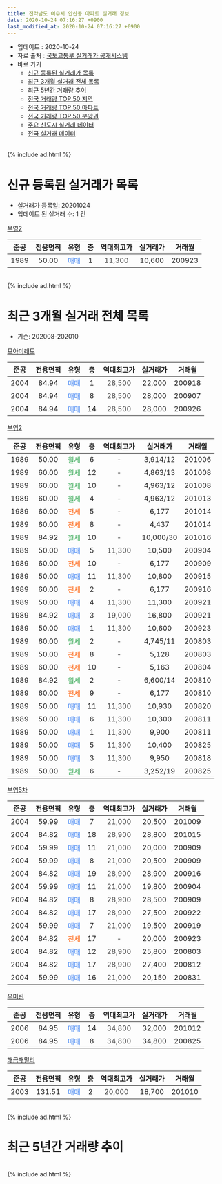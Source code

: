 ```yaml
---
title: 전라남도 여수시 안산동 아파트 실거래 정보
date: 2020-10-24 07:16:27 +0900
last_modified_at: 2020-10-24 07:16:27 +0900
---
```


* 업데이트 : 2020-10-24
* 자료 출처 : [국토교통부 실거래가 공개시스템](http://rt.molit.go.kr)
* 바로 가기
    * [신규 등록된 실거래가 목록](#신규-등록된-실거래가-목록)
    * [최근 3개월 실거래 전체 목록](#최근-3개월-실거래-전체-목록)
    * [최근 5년간 거래량 추이](#최근-5년간-거래량-추이)
    * [전국 거래량 TOP 50 지역](https://inasie.github.io/apt-trade-info/최근-3개월-전국에서-가장-거래가-많이-발생한-지역)
    * [전국 거래량 TOP 50 아파트](https://inasie.github.io/apt-trade-info/최근-3개월-전국에서-가장-거래가-많이-발생한-아파트)
    * [전국 거래량 TOP 50 분양권](https://inasie.github.io/apt-trade-info/최근-3개월-전국에서-가장-거래가-많이-발생한-분양권)
    * [주요 신도시 실거래 데이터](https://inasie.github.io/apt-trade-info/주요-신도시)
    * [전국 실거래 데이터](https://inasie.github.io/apt-trade-info/전국)
<br>
{% include ad.html %}
<br>

# 신규 등록된 실거래가 목록
* 실거래가 등록일: 20201024
* 업데이트 된 실거래 수: 1 건


[부영2](https://search.naver.com/search.naver?query=%EC%A0%84%EB%9D%BC%EB%82%A8%EB%8F%84+%EC%97%AC%EC%88%98%EC%8B%9C+%EC%95%88%EC%82%B0%EB%8F%99+%EB%B6%80%EC%98%812)

|준공|전용면적|유형|층|역대최고가|실거래가|거래월|
|:---:|:---:|:---:|:---:|:---:|:---:|:---:|
|1989|50.00|<span style="color:#4285f3">매매</span>|1|<span style="color:#444444">11,300</span>|10,600|200923|


<br>
{% include ad.html %}
<br>

# 최근 3개월 실거래 전체 목록
* 기준: 202008-202010


[모아미래도](https://search.naver.com/search.naver?query=%EC%A0%84%EB%9D%BC%EB%82%A8%EB%8F%84+%EC%97%AC%EC%88%98%EC%8B%9C+%EC%95%88%EC%82%B0%EB%8F%99+%EB%AA%A8%EC%95%84%EB%AF%B8%EB%9E%98%EB%8F%84)

|준공|전용면적|유형|층|역대최고가|실거래가|거래월|
|:---:|:---:|:---:|:---:|:---:|:---:|:---:|
|2004|84.94|<span style="color:#4285f3">매매</span>|1|<span style="color:#444444">28,500</span>|22,000|200918|
|2004|84.94|<span style="color:#4285f3">매매</span>|8|<span style="color:#444444">28,500</span>|28,000|200907|
|2004|84.94|<span style="color:#4285f3">매매</span>|14|<span style="color:#444444">28,500</span>|28,000|200926|

[부영2](https://search.naver.com/search.naver?query=%EC%A0%84%EB%9D%BC%EB%82%A8%EB%8F%84+%EC%97%AC%EC%88%98%EC%8B%9C+%EC%95%88%EC%82%B0%EB%8F%99+%EB%B6%80%EC%98%812)

|준공|전용면적|유형|층|역대최고가|실거래가|거래월|
|:---:|:---:|:---:|:---:|:---:|:---:|:---:|
|1989|50.00|<span style="color:#34a853">월세</span>|6|<span style="color:#444444">-</span>|3,914/12|201006|
|1989|60.00|<span style="color:#34a853">월세</span>|12|<span style="color:#444444">-</span>|4,863/13|201008|
|1989|60.00|<span style="color:#34a853">월세</span>|10|<span style="color:#444444">-</span>|4,963/12|201008|
|1989|60.00|<span style="color:#34a853">월세</span>|4|<span style="color:#444444">-</span>|4,963/12|201013|
|1989|60.00|<span style="color:#ff5a00">전세</span>|5|<span style="color:#444444">-</span>|6,177|201014|
|1989|60.00|<span style="color:#ff5a00">전세</span>|8|<span style="color:#444444">-</span>|4,437|201014|
|1989|84.92|<span style="color:#34a853">월세</span>|10|<span style="color:#444444">-</span>|10,000/30|201016|
|1989|50.00|<span style="color:#4285f3">매매</span>|5|<span style="color:#444444">11,300</span>|10,500|200904|
|1989|60.00|<span style="color:#ff5a00">전세</span>|10|<span style="color:#444444">-</span>|6,177|200909|
|1989|50.00|<span style="color:#4285f3">매매</span>|11|<span style="color:#444444">11,300</span>|10,800|200915|
|1989|60.00|<span style="color:#ff5a00">전세</span>|2|<span style="color:#444444">-</span>|6,177|200916|
|1989|50.00|<span style="color:#4285f3">매매</span>|4|<span style="color:#444444">11,300</span>|11,300|200921|
|1989|84.92|<span style="color:#4285f3">매매</span>|3|<span style="color:#444444">19,000</span>|16,800|200921|
|1989|50.00|<span style="color:#4285f3">매매</span>|1|<span style="color:#444444">11,300</span>|10,600|200923|
|1989|60.00|<span style="color:#34a853">월세</span>|2|<span style="color:#444444">-</span>|4,745/11|200803|
|1989|50.00|<span style="color:#ff5a00">전세</span>|8|<span style="color:#444444">-</span>|5,128|200803|
|1989|60.00|<span style="color:#ff5a00">전세</span>|10|<span style="color:#444444">-</span>|5,163|200804|
|1989|84.92|<span style="color:#34a853">월세</span>|2|<span style="color:#444444">-</span>|6,600/14|200810|
|1989|60.00|<span style="color:#ff5a00">전세</span>|9|<span style="color:#444444">-</span>|6,177|200810|
|1989|50.00|<span style="color:#4285f3">매매</span>|11|<span style="color:#444444">11,300</span>|10,930|200820|
|1989|50.00|<span style="color:#4285f3">매매</span>|6|<span style="color:#444444">11,300</span>|10,300|200811|
|1989|50.00|<span style="color:#4285f3">매매</span>|1|<span style="color:#444444">11,300</span>|9,900|200811|
|1989|50.00|<span style="color:#4285f3">매매</span>|5|<span style="color:#444444">11,300</span>|10,400|200825|
|1989|50.00|<span style="color:#4285f3">매매</span>|3|<span style="color:#444444">11,300</span>|9,950|200818|
|1989|50.00|<span style="color:#34a853">월세</span>|6|<span style="color:#444444">-</span>|3,252/19|200825|

[부영5차](https://search.naver.com/search.naver?query=%EC%A0%84%EB%9D%BC%EB%82%A8%EB%8F%84+%EC%97%AC%EC%88%98%EC%8B%9C+%EC%95%88%EC%82%B0%EB%8F%99+%EB%B6%80%EC%98%815%EC%B0%A8)

|준공|전용면적|유형|층|역대최고가|실거래가|거래월|
|:---:|:---:|:---:|:---:|:---:|:---:|:---:|
|2004|59.99|<span style="color:#4285f3">매매</span>|7|<span style="color:#444444">21,000</span>|20,500|201009|
|2004|84.82|<span style="color:#4285f3">매매</span>|18|<span style="color:#444444">28,900</span>|28,800|201015|
|2004|59.99|<span style="color:#4285f3">매매</span>|11|<span style="color:#444444">21,000</span>|20,000|200909|
|2004|59.99|<span style="color:#4285f3">매매</span>|8|<span style="color:#444444">21,000</span>|20,500|200909|
|2004|84.82|<span style="color:#4285f3">매매</span>|19|<span style="color:#444444">28,900</span>|28,900|200916|
|2004|59.99|<span style="color:#4285f3">매매</span>|11|<span style="color:#444444">21,000</span>|19,800|200904|
|2004|84.82|<span style="color:#4285f3">매매</span>|8|<span style="color:#444444">28,900</span>|28,500|200909|
|2004|84.82|<span style="color:#4285f3">매매</span>|17|<span style="color:#444444">28,900</span>|27,500|200922|
|2004|59.99|<span style="color:#4285f3">매매</span>|7|<span style="color:#444444">21,000</span>|19,500|200919|
|2004|84.82|<span style="color:#ff5a00">전세</span>|17|<span style="color:#444444">-</span>|20,000|200923|
|2004|84.82|<span style="color:#4285f3">매매</span>|12|<span style="color:#444444">28,900</span>|25,800|200803|
|2004|84.82|<span style="color:#4285f3">매매</span>|17|<span style="color:#444444">28,900</span>|27,400|200812|
|2004|59.99|<span style="color:#4285f3">매매</span>|16|<span style="color:#444444">21,000</span>|20,150|200831|


<script async src="//pagead2.googlesyndication.com/pagead/js/adsbygoogle.js"></script>
<!-- 기본 -->
<ins class="adsbygoogle"
     style="display:block"
     data-ad-client="ca-pub-2446590836940007"
     data-ad-slot="1659523306"
     data-ad-format="auto"
     data-full-width-responsive="true"></ins>
<script>
(adsbygoogle = window.adsbygoogle || []).push({});
</script>


[우미린](https://search.naver.com/search.naver?query=%EC%A0%84%EB%9D%BC%EB%82%A8%EB%8F%84+%EC%97%AC%EC%88%98%EC%8B%9C+%EC%95%88%EC%82%B0%EB%8F%99+%EC%9A%B0%EB%AF%B8%EB%A6%B0)

|준공|전용면적|유형|층|역대최고가|실거래가|거래월|
|:---:|:---:|:---:|:---:|:---:|:---:|:---:|
|2006|84.95|<span style="color:#4285f3">매매</span>|14|<span style="color:#444444">34,800</span>|32,000|201012|
|2006|84.95|<span style="color:#4285f3">매매</span>|8|<span style="color:#444444">34,800</span>|34,800|200825|

[해금패밀리](https://search.naver.com/search.naver?query=%EC%A0%84%EB%9D%BC%EB%82%A8%EB%8F%84+%EC%97%AC%EC%88%98%EC%8B%9C+%EC%95%88%EC%82%B0%EB%8F%99+%ED%95%B4%EA%B8%88%ED%8C%A8%EB%B0%80%EB%A6%AC)

|준공|전용면적|유형|층|역대최고가|실거래가|거래월|
|:---:|:---:|:---:|:---:|:---:|:---:|:---:|
|2003|131.51|<span style="color:#4285f3">매매</span>|2|<span style="color:#444444">20,000</span>|18,700|201010|


<br>
{% include ad.html %}
<br>

# 최근 5년간 거래량 추이


<div style="width:100%;">
    <canvas id="deal_progress" height="200"></canvas>
</div>

<script>
new Chart(document.getElementById("deal_progress"), {
    type: 'line',
    data: {
        labels: ['201510','201511','201512','201601','201602','201603','201604','201605','201606','201607','201608','201609','201610','201611','201612','201701','201702','201703','201704','201705','201706','201707','201708','201709','201710','201711','201712','201801','201802','201803','201804','201805','201806','201807','201808','201809','201810','201811','201812','201901','201902','201903','201904','201905','201906','201907','201908','201909','201910','201911','201912','202001','202002','202003','202004','202005','202006','202007','202008','202009','202010'],
        datasets: [{
            label: '매매',
            pointRadius: 1,
            data: [11, 5, 7, 9, 2, 11, 5, 7, 10, 15, 27, 7, 12, 6, 8, 3, 9, 11, 14, 12, 11, 11, 7, 8, 4, 13, 5, 14, 13, 9, 6, 11, 9, 11, 9, 8, 17, 19, 4, 9, 7, 6, 12, 14, 15, 8, 9, 11, 12, 8, 6, 11, 19, 16, 15, 16, 11, 13, 9, 15, 4],
            borderColor: "rgba(255, 201, 14, 1)",
            backgroundColor: "rgba(255, 201, 14, 0.5)",
            fill: false,
            lineTension: 0
        },{
            label: '전월세',
            pointRadius: 1,
            data: [11, 6, 9, 15, 0, 11, 6, 8, 6, 6, 6, 13, 4, 2, 7, 8, 5, 5, 5, 5, 6, 10, 6, 6, 8, 3, 4, 9, 6, 11, 5, 6, 6, 5, 5, 6, 6, 6, 5, 6, 7, 8, 5, 4, 7, 5, 6, 6, 7, 5, 2, 8, 8, 9, 9, 4, 3, 11, 6, 3, 7],
            borderColor: "rgba(0, 141, 185, 1)",
            backgroundColor: "rgba(0, 141, 185, 0.5)",
            fill: false,
            lineTension: 0
        }
        ]
    },
    options: {
        responsive: true,
        title: {
            display: false
        },
        tooltips: {
            mode: 'index',
            intersect: false
        },
        hover: {
            mode: 'nearest',
            intersect: true
        },
        scales: {
            xAxes: [{
                display: true,
                scaleLabel: {
                    display: true,
                    labelString: '년/월'
                }
            }],
            yAxes: [{
                display: true,
                ticks: {
                    suggestedMin: 0,
                },
                scaleLabel: {
                    display: true,
                    labelString: '실거래 수'
                }
            }]
        }
    }
});

</script>


<br>
{% include ad.html %}
<br>

